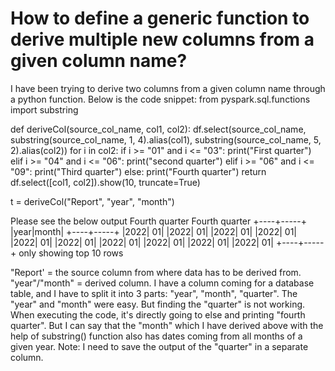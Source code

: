 
# How to define a generic function to derive multiple new columns from a given column name?

I have been trying to derive two columns from a given column name through a python function.  Below is the code snippet:
from pyspark.sql.functions import substring

def deriveCol(source_col_name, col1, col2):
    df.select(source_col_name, substring(source_col_name, 1, 4).alias(col1), substring(source_col_name, 5, 2).alias(col2))
    for i in col2:
        if i >= "01" and i <= "03":
            print("First quarter")
        elif i >= "04" and i <= "06":
            print("second quarter")
        elif i >= "06" and i <= "09":
            print("Third quarter")
        else:
            print("Fourth quarter")
    return df.select([col1, col2]).show(10, truncate=True)
 
t = deriveCol("Report", "year", "month")

Please see the below output
Fourth quarter
Fourth quarter
+----+-----+
|year|month|
+----+-----+
|2022|   01|
|2022|   01|
|2022|   01|
|2022|   01|
|2022|   01|
|2022|   01|
|2022|   01|
|2022|   01|
|2022|   01|
|2022|   01|
+----+-----+
only showing top 10 rows

"Report' = the source column from where data has to be derived from.
"year"/"month" = derived column.
I have a column coming for a database table, and I have to split it into 3 parts: "year", "month", "quarter".
The "year" and "month" were easy. But finding the "quarter" is not working. When executing the code, it's directly going to else and printing "fourth quarter". But I can say that the "month" which I have derived above with the help of substring() function also has dates coming from all months of a given year.
Note: I need to save the output of the "quarter" in a separate column.

        
